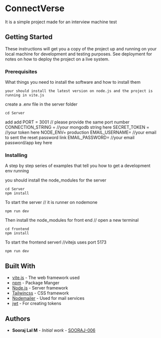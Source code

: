 # ConnectVerse

It is a simple project made for an interview machine test

## Getting Started

These instructions will get you a copy of the project up and running on your local machine for development and testing purposes. See deployment for notes on how to deploy the project on a live system.

### Prerequisites

What things you need to install the software and how to install them

```
your should install the latest version on node.js and the project is running in vite.js
```

create a .env file in the server folder
```
cd Server
```
add add 
PORT = 3001 // please provide the same port number
CONNECTION_STRING = //your mongodb string here
SECRET_TOKEN = //your token here
NODE_ENV= production
EMAIL_USERNAME= //your email to sent the reset password link
EMAIL_PASSWORD= //your email password/app key here

### Installing

A step by step series of examples that tell you how to get a development env running

you should install the node_modules for the server

```
cd Server
npm install
```
To start the server // it is runner on nodemone
```
npm run dev
```

Then install the node_modules for front end // open a new terminal

```
cd frontend
npm install
```

To start the frontend serverl //vitejs uses port 5173

```
npm run dev
```

## Built With

* [vite.js](https://vitejs.dev/guide/) - The web framework used
* [npm](https://www.npmjs.com/) - Package Manger
* [Node.js](https://nodejs.org/docs/latest/api/) - Server framework
* [Tailwincss](https://tailwindcss.com/docs/installation) - CSS framework
* [Nodemailer](https://nodemailer.com/) - Used for mail services
* [jwt](https://jwt.io/) - For creating tokens

## Authors

* **Sooraj Lal M** - *Initial work* - [SOORAJ-006](https://github.com/SOORAJ-006)
